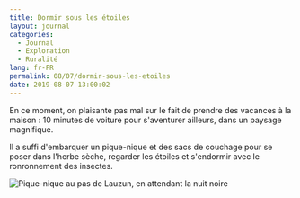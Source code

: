 ```yaml
---
title: Dormir sous les étoiles
layout: journal
categories:
  - Journal
  - Exploration
  - Ruralité
lang: fr-FR
permalink: 08/07/dormir-sous-les-etoiles
date: 2019-08-07 13:00:02
---
```


En ce moment, on plaisante pas mal sur le fait de prendre des vacances à la maison : 10 minutes de voiture pour s'aventurer ailleurs, dans un paysage magnifique.

Il a suffi d'embarquer un pique-nique et des sacs de couchage pour se poser dans l'herbe sèche, regarder les étoiles et s'endormir avec le ronronnement des insectes.

![Pique-nique au pas de Lauzun, en attendant la nuit noire](/images/2019/08/pas-de-lauzun.jpg)